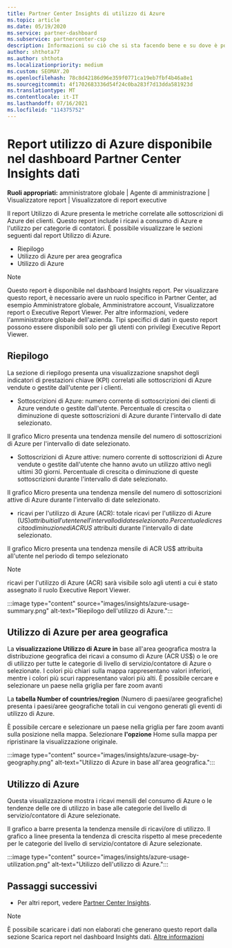 ```yaml
---
title: Partner Center Insights di utilizzo di Azure
ms.topic: article
ms.date: 05/19/2020
ms.service: partner-dashboard
ms.subservice: partnercenter-csp
description: Informazioni su ciò che si sta facendo bene e su dove è possibile migliorare l'uso delle sottoscrizioni di Azure che si vendono o gestiscono per i clienti.
author: shthota77
ms.author: shthota
ms.localizationpriority: medium
ms.custom: SEOMAY.20
ms.openlocfilehash: 78c8d42186d96e359f0771ca19eb7fbf4b46a8e1
ms.sourcegitcommit: 4f1702683336d54f24c0ba283f7d13dda581923d
ms.translationtype: MT
ms.contentlocale: it-IT
ms.lasthandoff: 07/16/2021
ms.locfileid: "114375752"
---
```

# <a name="azure-usage-report-available-from-the-partner-center-insights-dashboard"></a>Report utilizzo di Azure disponibile nel dashboard Partner Center Insights dati

**Ruoli appropriati:** amministratore globale | Agente di amministrazione | Visualizzatore report | Visualizzatore di report executive

Il report Utilizzo di Azure presenta le metriche correlate alle sottoscrizioni di Azure dei clienti. Questo report include i ricavi a consumo di Azure e l'utilizzo per categorie di contatori. È possibile visualizzare le sezioni seguenti dal report Utilizzo di Azure.

- Riepilogo
- Utilizzo di Azure per area geografica
- Utilizzo di Azure

 > [!NOTE]
 > Questo report è disponibile nel dashboard Insights report. Per visualizzare questo report, è necessario avere un ruolo specifico in Partner Center, ad esempio Amministratore globale, Amministratore account, Visualizzatore report o Executive Report Viewer. Per altre informazioni, vedere l'amministratore globale dell'azienda. Tipi specifici di dati in questo report possono essere disponibili solo per gli utenti con privilegi Executive Report Viewer.

## <a name="summary"></a>Riepilogo

La sezione di riepilogo presenta una visualizzazione snapshot degli indicatori di prestazioni chiave (KPI) correlati alle sottoscrizioni di Azure vendute o gestite dall'utente per i clienti.  

- Sottoscrizioni di Azure: numero corrente di sottoscrizioni dei clienti di Azure vendute o gestite dall'utente.
Percentuale di crescita o diminuzione di queste sottoscrizioni di Azure durante l'intervallo di date selezionato.

Il grafico Micro presenta una tendenza mensile del numero di sottoscrizioni di Azure per l'intervallo di date selezionato.
- Sottoscrizioni di Azure attive: numero corrente di sottoscrizioni di Azure vendute o gestite dall'utente che hanno avuto un utilizzo attivo negli ultimi 30 giorni.
Percentuale di crescita o diminuzione di queste sottoscrizioni durante l'intervallo di date selezionato.

Il grafico Micro presenta una tendenza mensile del numero di sottoscrizioni attive di Azure durante l'intervallo di date selezionato.

- ricavi per l'utilizzo di Azure (ACR): totale ricavi per l'utilizzo di Azure (US$) attribuiti all'utente nell'intervallo di date selezionato.
Percentuale di crescita o diminuzione di ACR US$ attribuiti durante l'intervallo di date selezionato. 

Il grafico Micro presenta una tendenza mensile di ACR US$ attribuita all'utente nel periodo di tempo selezionato


> [!NOTE]
 > ricavi per l'utilizzo di Azure (ACR) sarà visibile solo agli utenti a cui è stato assegnato il ruolo Executive Report Viewer.

:::image type="content" source="images/insights/azure-usage-summary.png" alt-text="Riepilogo dell'utilizzo di Azure.":::

## <a name="azure-usage-by-geography"></a>Utilizzo di Azure per area geografica

La **visualizzazione Utilizzo di Azure in** base all'area geografica mostra la distribuzione geografica dei ricavi a consumo di Azure (ACR US$) o le ore di utilizzo per tutte le categorie di livello di servizio/contatore di Azure o selezionate. I colori più chiari sulla mappa rappresentano valori inferiori, mentre i colori più scuri rappresentano valori più alti. È possibile cercare e selezionare un paese nella griglia per fare zoom avanti 

La **tabella Number of countries/region** (Numero di paesi/aree geografiche) presenta i paesi/aree geografiche totali in cui vengono generati gli eventi di utilizzo di Azure.

È possibile cercare e selezionare un paese nella griglia per fare zoom avanti sulla posizione nella mappa. Selezionare **l'opzione** Home sulla mappa per ripristinare la visualizzazione originale.

:::image type="content" source="images/insights/azure-usage-by-geography.png" alt-text="Utilizzo di Azure in base all'area geografica.":::

## <a name="azure-utilization"></a>Utilizzo di Azure

Questa visualizzazione mostra i ricavi mensili del consumo di Azure o le tendenze delle ore di utilizzo in base alle categorie del livello di servizio/contatore di Azure selezionate. 

Il grafico a barre presenta la tendenza mensile di ricavi/ore di utilizzo. Il grafico a linee presenta la tendenza di crescita rispetto al mese precedente per le categorie del livello di servizio/contatore di Azure selezionate.

:::image type="content" source="images/insights/azure-usage-utilization.png" alt-text="Utilizzo dell'utilizzo di Azure.":::

## <a name="next-steps"></a>Passaggi successivi

- Per altri report, vedere [Partner Center Insights](partner-center-insights.md).

>[!NOTE] 
> È possibile scaricare i dati non elaborati che generano questo report dalla sezione Scarica report nel dashboard Insights dati. [Altre informazioni](insights-download-reports.md) 
